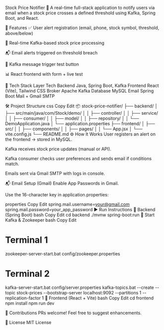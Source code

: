 Stock Price Notifier 🚨
A real-time full-stack application to notify users via email when a stock price crosses a defined threshold using Kafka, Spring Boot, and React.

🚀 Features
✅ User alert registration (email, phone, stock symbol, threshold, above/below)

🔁 Real-time Kafka-based stock price processing

📬 Email alerts triggered on threshold breach

🧪 Kafka message trigger test button

📊 React frontend with form + live test

🧩 Tech Stack
Layer	Tech
Backend	Java, Spring Boot, Kafka
Frontend	React (Vite), Tailwind CSS
Broker	Apache Kafka
Database	MySQL
Email	Spring Boot Mail + Gmail SMTP

🛠️ Project Structure
css
Copy
Edit
📦 stock-price-notifier/
├── backend/
│   ├── src/main/java/com/Stock/demo/
│   │   ├── controller/
│   │   ├── service/
│   │   ├── consumer/
│   │   ├── model/
│   │   ├── repository/
│   │   └── DemoApplication.java
│   └── application.properties
├── frontend/
│   ├── src/
│   │   ├── components/
│   │   ├── pages/
│   │   └── App.jsx
│   └── vite.config.js
└── README.md
⚙️ How It Works
User registers an alert on the frontend → stored in MySQL.

Kafka receives stock price updates (manual or API).

Kafka consumer checks user preferences and sends email if conditions match.

Emails sent via Gmail SMTP with logs in console.

📬 Email Setup (Gmail)
Enable App Passwords in Gmail.

Use the 16-character key in application.properties:

properties
Copy
Edit
spring.mail.username=your@gmail.com
spring.mail.password=your_app_password
▶️ Run Instructions
🔹 Backend (Spring Boot)
bash
Copy
Edit
cd backend
./mvnw spring-boot:run
🔹 Start Kafka & Zookeeper
bash
Copy
Edit
# Terminal 1
zookeeper-server-start.bat config/zookeeper.properties

# Terminal 2
kafka-server-start.bat config/server.properties
kafka-topics.bat --create --topic stock-prices --bootstrap-server localhost:9092 --partitions 1 --replication-factor 1
🔹 Frontend (React + Vite)
bash
Copy
Edit
cd frontend
npm install
npm run dev


🤝 Contributions
PRs welcome! Feel free to suggest enhancements.

📜 License
MIT License


